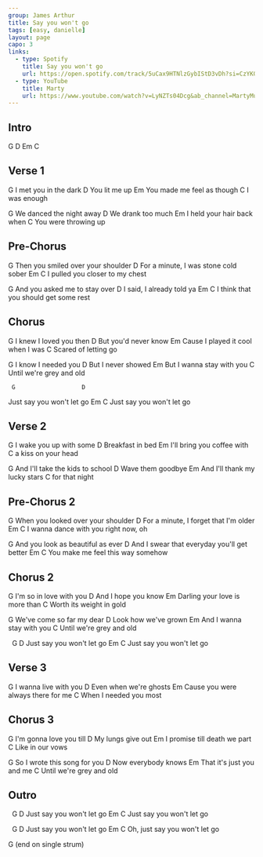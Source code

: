 ```yaml
---
group: James Arthur
title: Say you won't go
tags: [easy, danielle]
layout: page
capo: 3
links:
  - type: Spotify
    title: Say you won't go
    url: https://open.spotify.com/track/5uCax9HTNlzGybIStD3vDh?si=CzYK0UF1RCqSmK2ACzMJfg
  - type: YouTube
    title: Marty
    url: https://www.youtube.com/watch?v=LyNZTs04Dcg&ab_channel=MartyMusic
---
```


## Intro

G D Em C

## Verse 1

G
  I met you in the dark
D
  You lit me up
Em
  You made me feel as though
C
  I was enough

G
  We danced the night away
D
  We drank too much
Em
  I held your hair back when
C
  You were throwing up

## Pre-Chorus

G
  Then you smiled over your shoulder
D
  For a minute, I was stone cold sober
Em                         C
  I pulled you closer to my chest

G
  And you asked me to stay over
D
  I said, I already told ya
Em                                C
  I think that you should get some rest

## Chorus

G
  I knew I loved you then
D
  But you'd never know
Em
  Cause I played it cool when I was
C
Scared of letting go

G
  I know I needed you
D
  But I never showed
Em
  But I wanna stay with you
  C
Until we're grey and old

     G                   D
Just say you won't let go
     Em                  C
Just say you won't let go

## Verse 2

G
  I wake you up with some
D
  Breakfast in bed
Em
  I'll bring you coffee with
C
  a kiss on your head

G
  And I'll take the kids to school
D
  Wave them goodbye
Em
  And I'll thank my lucky stars
C
  for that night

## Pre-Chorus 2

G
  When you looked over your shoulder
D
  For a minute, I forget that I'm older
Em                            C
  I wanna dance with you right now, oh
 
G
And you look as beautiful as ever
D
  And I swear that everyday you'll get better
Em                          C
  You make me feel this way somehow

## Chorus 2

G
  I'm so in love with you
D
  And I hope you know
Em
  Darling your love is more than
C
  Worth its weight in gold

G
  We've come so far my dear
D
  Look how we've grown
Em
  And I wanna stay with you
  C
Until we're grey and old

&nbsp;    G                   D
Just say you won't let go
     Em                  C
Just say you won't let go

## Verse 3

G
  I wanna live with you
D
  Even when we're ghosts
Em
  Cause you were always there for me
     C
When I needed you most

## Chorus 3

G
  I'm gonna love you till
D
  My lungs give out
Em
  I promise till death we part
C
Like in our vows

G
  So I wrote this song for you
D
  Now everybody knows
Em
  That it's just you and me
  C
Until we're grey and old

## Outro

&nbsp;    G                   D
Just say you won't let go
     Em                  C
Just say you won't let go

&nbsp;    G                   D
Just say you won't let go
         Em                  C
Oh, just say you won't let go

G
(end on single strum)
